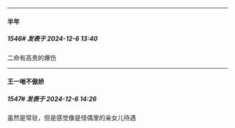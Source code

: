 ﻿
*****

####  半年  
##### 1546#       发表于 2024-12-6 13:40

二命有高贵的爆伤


*****

####  王一唯不傲娇  
##### 1547#       发表于 2024-12-6 14:26

虽然是常驻，但是感觉像是怪偶里的亲女儿待遇

